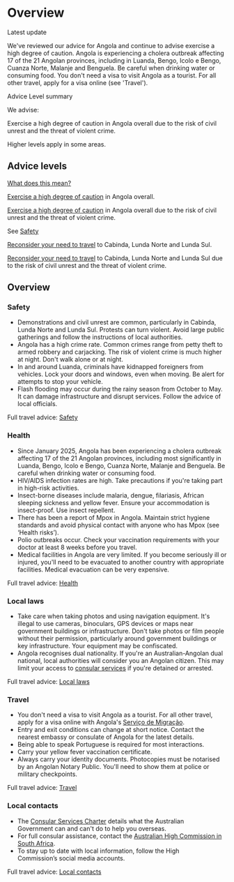 # Overview

Latest update

We've reviewed our advice for Angola and continue to advise exercise a high degree of caution. Angola is experiencing a cholera outbreak affecting 17 of the 21 Angolan provinces, including in Luanda, Bengo, Icolo e Bengo, Cuanza Norte, Malanje and Benguela. Be careful when drinking water or consuming food. You don't need a visa to visit Angola as a tourist. For all other travel, apply for a visa online (see 'Travel').

Advice Level summary

We advise:

Exercise a high degree of caution in Angola overall due to the risk of civil unrest and the threat of violent crime.

Higher levels apply in some areas.

## Advice levels

[What does this mean?](/before-you-go/travel-advice-explained/)

[Exercise a high degree of caution](https://www.smartraveller.gov.au/consular-services/travel-advice-explained#level2 ) in Angola overall.

[Exercise a high degree of caution](https://www.smartraveller.gov.au/consular-services/travel-advice-explained#level2 ) in Angola overall due to the risk of civil unrest and the threat of violent crime.

See [Safety](#safety)

[Reconsider your need to travel](https://www.smartraveller.gov.au/consular-services/travel-advice-explained#level3 ) to Cabinda, Lunda Norte and Lunda Sul.

[Reconsider your need to travel](https://www.smartraveller.gov.au/consular-services/travel-advice-explained#level3 ) to Cabinda, Lunda Norte and Lunda Sul due to the risk of civil unrest and the threat of violent crime.

## Overview

### Safety

* Demonstrations and civil unrest are common, particularly in Cabinda, Lunda Norte and Lunda Sul. Protests can turn violent. Avoid large public gatherings and follow the instructions of local authorities.
* Angola has a high crime rate. Common crimes range from petty theft to armed robbery and carjacking. The risk of violent crime is much higher at night. Don't walk alone or at night.
* In and around Luanda, criminals have kidnapped foreigners from vehicles. Lock your doors and windows, even when moving. Be alert for attempts to stop your vehicle.
* Flash flooding may occur during the rainy season from October to May. It can damage infrastructure and disrupt services. Follow the advice of local officials.

Full travel advice: [Safety](#safety)

### Health

* Since January 2025, Angola has been experiencing a cholera outbreak affecting 17 of the 21 Angolan provinces, including most significantly in Luanda, Bengo, Icolo e Bengo, Cuanza Norte, Malanje and Benguela. Be careful when drinking water or consuming food.
* HIV/AIDS infection rates are high. Take precautions if you're taking part in high-risk activities.
* Insect-borne diseases include malaria, dengue, filariasis, African sleeping sickness and yellow fever. Ensure your accommodation is insect-proof. Use insect repellent.
* There has been a report of Mpox in Angola. Maintain strict hygiene standards and avoid physical contact with anyone who has Mpox (see ‘Health risks’).
* Polio outbreaks occur. Check your vaccination requirements with your doctor at least 8 weeks before you travel.
* Medical facilities in Angola are very limited. If you become seriously ill or injured, you'll need to be evacuated to another country with appropriate facilities. Medical evacuation can be very expensive.

Full travel advice: [Health](#health)

### Local laws

* Take care when taking photos and using navigation equipment. It's illegal to use cameras, binoculars, GPS devices or maps near government buildings or infrastructure. Don't take photos or film people without their permission, particularly around government buildings or key infrastructure. Your equipment may be confiscated.
* Angola recognises dual nationality. If you're an Australian-Angolan dual national, local authorities will consider you an Angolan citizen. This may limit your access to [consular services](/our-services) if you're detained or arrested.

Full travel advice: [Local laws](#local-laws)

### Travel

* You don't need a visa to visit Angola as a tourist. For all other travel, apply for a visa online with Angola's [Serviço de Migração](https://www.smevisa.gov.ao/).
* Entry and exit conditions can change at short notice. Contact the nearest embassy or consulate of Angola for the latest details.
* Being able to speak Portuguese is required for most interactions.
* Carry your yellow fever vaccination certificate.
* Always carry your identity documents. Photocopies must be notarised by an Angolan Notary Public. You'll need to show them at police or military checkpoints.

Full travel advice: [Travel](#travel)

### Local contacts

* The [Consular Services Charter](/node/46) details what the Australian Government can and can't do to help you overseas.
* For full consular assistance, contact the [Australian High Commission in South Africa](http://www.southafrica.embassy.gov.au/).
* To stay up to date with local information, follow the High Commission’s social media accounts.

Full travel advice: [Local contacts](#local-contacts)